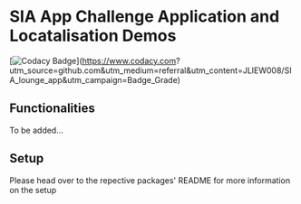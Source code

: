 # SIA App Challenge Application and Locatalisation Demos

[![Codacy Badge](https://api.codacy.com/project/badge/Grade/a28ff5586b7f45cba4a1f83f02e2a3c0)](https://www.codacy.com?
utm_source=github.com&amp;utm_medium=referral&amp;utm_content=JLIEW008/SIA_lounge_app&amp;utm_campaign=Badge_Grade)

## Functionalities
To be added...

## Setup
Please head over to the repective packages' README for more information on the setup
